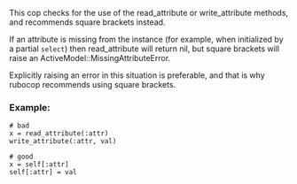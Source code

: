 This cop checks for the use of the read_attribute or write_attribute
methods, and recommends square brackets instead.

If an attribute is missing from the instance (for example, when
initialized by a partial `select`) then read_attribute will return nil,
but square brackets will raise an ActiveModel::MissingAttributeError.

Explicitly raising an error in this situation is preferable, and that
is why rubocop recommends using square brackets.

### Example:

    # bad
    x = read_attribute(:attr)
    write_attribute(:attr, val)

    # good
    x = self[:attr]
    self[:attr] = val